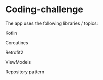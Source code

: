 # Coding-challenge

The app uses the following libraries / topics:

Kotlin

Coroutines

Retrofit2

ViewModels

Repository pattern


